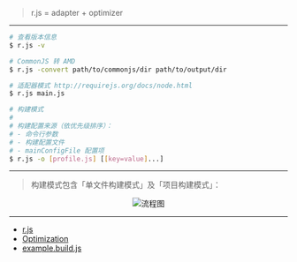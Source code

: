 > r.js = adapter + optimizer

---

```sh
# 查看版本信息
$ r.js -v

# CommonJS 转 AMD
$ r.js -convert path/to/commonjs/dir path/to/output/dir

# 适配器模式 http://requirejs.org/docs/node.html
$ r.js main.js

# 构建模式
#
# 构建配置来源（依优先级排序）：
# - 命令行参数
# - 构建配置文件
# - mainConfigFile 配置项
$ r.js -o [profile.js] [[key=value]...]
```

---

> 构建模式包含「单文件构建模式」及「项目构建模式」：

<p align="center"><img src="https://cdn.rawgit.com/pwnn/img/355fc57e12da3b24e037406cd5bd908b779b994a/fiddle/module/AMD/rjs-workflow.svg" alt="流程图"></p>

---

- [r.js](https://github.com/requirejs/r.js)
- [Optimization](http://requirejs.org/docs/optimization.html)
- [example.build.js](https://github.com/requirejs/r.js/blob/2.3.2/build/example.build.js)

